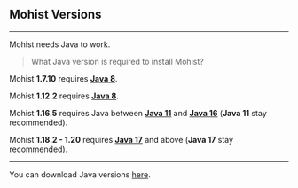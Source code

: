 ## Mohist Versions
---

Mohist needs Java to work.

> What Java version is required to install Mohist?

Mohist **1.7.10** requires **[Java 8](https://adoptium.net/?variant=openjdk8&jvmVariant=hotspot)**.

Mohist **1.12.2** requires **[Java 8](https://adoptium.net/?variant=openjdk8&jvmVariant=hotspot)**.

Mohist **1.16.5** requires Java between **[Java 11](https://adoptium.net/?variant=openjdk11&jvmVariant=hotspot)** and  **[Java 16](https://adoptium.net/?variant=openjdk16&jvmVariant=hotspot)** (**Java 11** stay recommended).

Mohist **1.18.2 - 1.20** requires **[Java 17](https://adoptium.net/?variant=openjdk17&jvmVariant=hotspot)** and above (**Java 17** stay recommended).

---

You can download Java versions [here](https://adoptium.net/).
